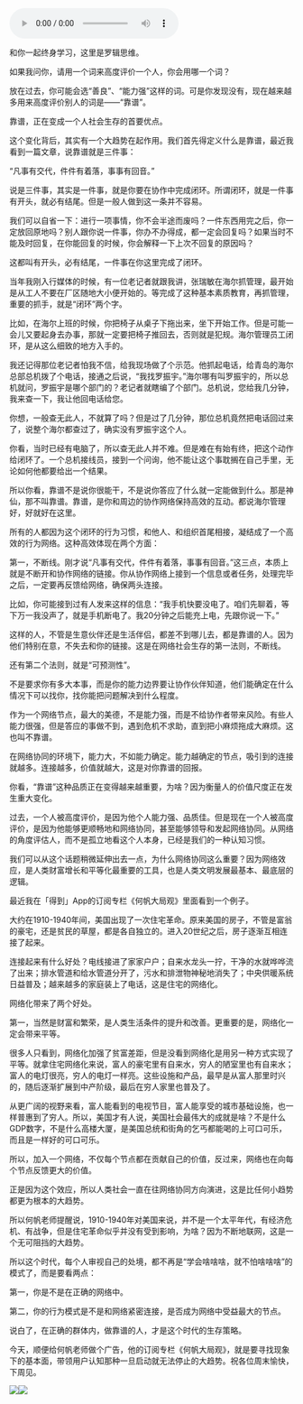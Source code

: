 <audio src="http://igetoss.cdn.igetget.com/mp3/201707/20/201707201717110784644369.mp3" controls="controls">您的浏览器不支持 audio 标签。</audio><p>和你一起终身学习，这里是罗辑思维。</p><p>如果我问你，请用一个词来高度评价一个人，你会用哪一个词？</p><p>放在过去，你可能会选“善良”、“能力强”这样的词。可是你发现没有，现在越来越多用来高度评价别人的词是——“靠谱”。</p><p>靠谱，正在变成一个人社会生存的首要优点。</p><p>这个变化背后，其实有一个大趋势在起作用。我们首先得定义什么是靠谱，最近我看到一篇文章，说靠谱就是三件事：</p><p>“凡事有交代，件件有着落，事事有回音。”</p><p>说是三件事，其实是一件事，就是你要在协作中完成闭环。所谓闭环，就是一件事有开头，就必有结尾。但是一般人做到这一条并不容易。</p><p>我们可以自省一下：进行一项事情，你不会半途而废吗？一件东西用完之后，你一定放回原地吗？别人跟你说一件事，你办不办得成，都一定会回复吗？如果当时不能及时回复，在你能回复的时候，你会解释一下上次不回复的原因吗？</p><p>这都叫有开头，必有结尾，一件事在你这里完成了闭环。</p><p>当年我刚入行媒体的时候，有一位老记者就跟我讲，张瑞敏在海尔抓管理，最开始是从工人不要在厂区随地大小便开始的。等完成了这种基本素质教育，再抓管理，重要的抓手，就是“闭环”两个字。</p><p>比如，在海尔上班的时候，你把椅子从桌子下拖出来，坐下开始工作。但是可能一会儿又要起身去办事，那就一定要把椅子推回去，否则就是犯规。海尔管理员工闭环，是从这么细致的地方入手的。</p><p>我还记得那位老记者怕我不信，给我现场做了个示范。他抓起电话，给青岛的海尔总部总机拨了个电话，接通之后说，“我找罗振宇。”海尔哪有叫罗振宇的，所以总机就问，罗振宇是哪个部门的？老记者就瞎编了个部门。总机说，您给我几分钟，我来查一下，我让他回电话给您。</p><p>你想，一般查无此人，不就算了吗？但是过了几分钟，那位总机竟然把电话回过来了，说整个海尔都查过了，确实没有罗振宇这个人。</p><p>你看，当时已经有电脑了，所以查无此人并不难。但是难在有始有终，把这个动作给闭环了。一个总机接线员，接到一个问询，他不能让这个事耽搁在自己手里，无论如何他都要给出一个结果。</p><p>所以你看，靠谱不是说你很能干，不是说你答应了什么就一定能做到什么。那是神仙，那不叫靠谱。靠谱，是你和周边的协作网络保持高效的互动。都说海尔管理好，好就好在这里。</p><p>所有的人都因为这个闭环的行为习惯，和他人、和组织首尾相接，凝结成了一个高效的行为网络。这种高效体现在两个方面：</p><p>第一，不断线。刚才说“凡事有交代，件件有着落，事事有回音。”这三点，本质上就是不断开和协作网络的链接。你从协作网络上接到一个信息或者任务，处理完毕之后，一定要再反馈给网络，确保两头连接。</p><p>比如，你可能接到过有人发来这样的信息：“我手机快要没电了。咱们先聊着，等下万一我没声了，就是手机断电了。我20分钟之后能充上电，先跟你说一下。”</p><p>这样的人，不管是生意伙伴还是生活伴侣，都差不到哪儿去，都是靠谱的人。因为他们特别在意，不失去和你的链接。这是在网络社会生存的第一法则，不断线。</p><p>还有第二个法则，就是“可预测性”。</p><p>不是要求你有多大本事，而是你的能力边界要让协作伙伴知道，他们能确定在什么情况下可以找你，找你能把问题解决到什么程度。</p><p>作为一个网络节点，最大的美德，不是能力强，而是不给协作者带来风险。有些人能力很强，但是答应的事做不到，遇到危机不求助，直到把小麻烦拖成大麻烦。这也叫不靠谱。</p><p>在网络协同的环境下，能力大，不如能力确定。能力越确定的节点，吸引到的连接就越多。连接越多，价值就越大，这是对你靠谱的回报。</p><p>你看，“靠谱”这种品质正在变得越来越重要，为啥？因为衡量人的价值尺度正在发生重大变化。</p><p>过去，一个人被高度评价，是因为他个人能力强、品质佳。但是现在一个人被高度评价，是因为他能够更顺畅地和网络协同，甚至能够领导和发起网络协同。从网络的角度评估人，而不是孤立地看这个人本身，已经是我们的一种认知习惯。</p><p>我们可以从这个话题稍微延伸出去一点，为什么网络协同这么重要？因为网络效应，是人类财富增长和平等化最重要的工具，也是人类文明发展最基本、最底层的逻辑。</p><p>最近我在「得到」App的订阅专栏《何帆大局观》里面看到一个例子。</p><p>大约在1910-1940年间，美国出现了一次住宅革命。原来美国的房子，不管是富翁的豪宅，还是贫民的草屋，都是各自独立的。进入20世纪之后，房子逐渐互相连接了起来。</p><p>连接起来有什么好处？电线接进了家家户户；自来水龙头一拧，干净的水就哗哗流了出来；排水管道和给水管道分开了，污水和排泄物神秘地消失了；中央供暖系统日益普及；越来越多的家庭装上了电话，这是住宅的网络化。</p><p>网络化带来了两个好处。</p><p>第一，当然是财富和繁荣，是人类生活条件的提升和改善。更重要的是，网络化一定会带来平等。</p><p>很多人只看到，网络化加强了贫富差距，但是没看到网络化是用另一种方式实现了平等。就拿住宅网络化来说，富人的豪宅里有自来水，穷人的陋室里也有自来水；富人的电灯很亮，穷人的电灯一样亮。这些设施和产品，最早是从富人那里时兴的，随后逐渐扩展到中产阶级，最后在穷人家里也普及了。</p><p>从更广阔的视野来看，富人能看到的电视节目，富人能享受的城市基础设施，也一样普惠到了穷人。所以，美国才有人说，美国社会最伟大的成就是啥？不是什么GDP数字，不是什么高楼大厦，是美国总统和街角的乞丐都能喝的上可口可乐，而且是一样好的可口可乐。</p><p>所以，加入一个网络，不仅每个节点都在贡献自己的价值，反过来，网络也在向每个节点反馈更大的价值。</p><p>正是因为这个效应，所以人类社会一直在往网络协同方向演进，这是比任何小趋势都更为根本的大趋势。</p><p>所以何帆老师提醒说，1910-1940年对美国来说，并不是一个太平年代，有经济危机、有战争，但是住宅革命似乎并没有受到影响，为啥？因为不断地联网，这是一个无可阻挡的大趋势。</p><p>所以这个时代，每个人审视自己的处境，都不再是“学会啥啥啥，就不怕啥啥啥”的模式了，而是要看两点：</p><p>第一，你是不是在正确的网络中。</p><p>第二，你的行为模式是不是和网络紧密连接，是否成为网络中受益最大的节点。</p><p>说白了，在正确的群体内，做靠谱的人，才是这个时代的生存策略。</p><p>今天，顺便给何帆老师做个广告，他的订阅专栏《何帆大局观》，就是要寻找现象下的基本面，带领用户认知那种一旦启动就无法停止的大趋势。祝各位周末愉快，下周见。</p><img src="https://piccdn.igetget.com/img/201707/20/201707201728149350072090.jpg" /><img src="https://piccdn.igetget.com/img/201707/20/201707202207017477065191.jpg" />